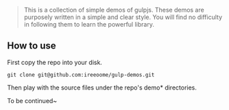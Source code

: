 > This is a collection of simple demos of gulpjs. These demos are purposely written in a simple and clear style. You will find no difficulty in following them to learn the powerful library.

## How to use

First copy the repo into your disk.

```
git clone git@github.com:ireeoome/gulp-demos.git
```

Then play with the source files under the repo's demo* directories.

To be continued~
